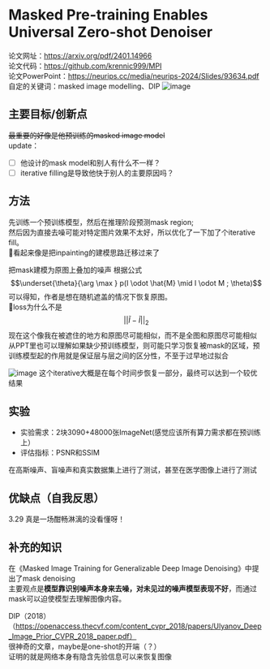 # Masked Pre-training Enables Universal Zero-shot Denoiser
论文网址：https://arxiv.org/pdf/2401.14966  
论文代码：https://github.com/krennic999/MPI  
论文PowerPoint：https://neurips.cc/media/neurips-2024/Slides/93634.pdf
自定的关键词：masked image modelling、DIP
![image](https://github.com/user-attachments/assets/49a9b897-d2eb-477e-a560-832bbe3e665f)

## 主要目标/创新点
~~最重要的好像是他预训练的masked image model~~  
update：  
- [ ] 他设计的mask model和别人有什么不一样？
- [ ] iterative filling是导致他快于别人的主要原因吗？

## 方法
先训练一个预训练模型，然后在推理阶段预测mask region;  
然后因为直接去噪可能对特定图片效果不太好，所以优化了一下加了个iterative fill。  
🤔看起来像是把inpainting的建模思路迁移过来了

把mask建模为原图上叠加的噪声
根据公式
$$\underset{\theta}{\arg \max } p(I \odot \hat{M} \mid I \odot M ; \theta)$$
可以得知，作者是想在随机遮盖的情况下恢复原图。  
:thinking:loss为什么不是
$$||\tilde{I}-\tilde{I}||_2$$
现在这个像我在被遮住的地方和原图尽可能相似，而不是全图和原图尽可能相似  
从PPT里也可以理解如果缺少预训练模型，则可能只学习恢复被mask的区域，预训练模型起的作用就是保证层与层之间的区分性，不至于过早地过拟合

![image](https://github.com/user-attachments/assets/cfdb189e-e6b2-4e80-a5cf-ef3ece26139e)
这个iterative大概是在每个时间步恢复一部分，最终可以达到一个较优结果

## 实验
- 实验需求：2块3090+48000张ImageNet(感觉应该所有算力需求都在预训练上）
- 评估指标：PSNR和SSIM

在高斯噪声、盲噪声和真实数据集上进行了测试，甚至在医学图像上进行了测试
## 优缺点（自我反思）
3.29 真是一场酣畅淋漓的没看懂呀！

## 补充的知识
在《Masked Image Training for Generalizable Deep Image Denoising》中提出了mask denoising  
主要观点是**模型靠识别噪声本身来去噪，对未见过的噪声模型表现不好**，而通过mask可以迫使模型去理解图像内容。  

DIP（2018）（https://openaccess.thecvf.com/content_cvpr_2018/papers/Ulyanov_Deep_Image_Prior_CVPR_2018_paper.pdf）  
很神奇的文章，maybe是one-shot的开端（？）  
证明的就是网络本身有隐含先验信息可以来恢复图像
